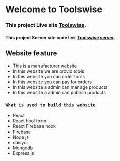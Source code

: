 # Welcome to Toolswise

### This project Live site  [Toolswise](https://toolswise-2bc5b.web.app/).
#### This project Server site code link [Toolswise server](https://github.com/programmer-jafir/toolswise-server).

## Website feature

* This is a manufacturer website
* In this website we are provid tools
* In this website you can order tools
* In this website you can pay for orders
* In this website a admin can manage products
* In this website a admin can publish products

### `What is used to build this website`

* React
* React hool form
* React Firebase hook
* Firebase
* Node js
* daisyui
* Mongodb
* Express js
